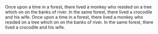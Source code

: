 Once upon a time in a forest, there lived a monkey who resided on a tree which on on the banks of river. In the same forest, there lived a crocodile and his wife.
Once upon a time in a forest, there lived a monkey who resided on a tree which on on the banks of river. In the same forest, there lived a crocodile and his wife.